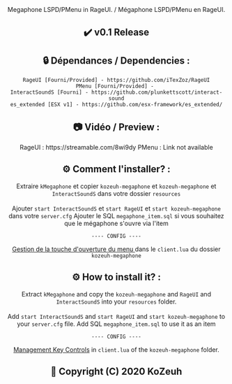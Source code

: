 <div align='center'>Megaphone LSPD/PMenu in RageUI. / Mégaphone LSPD/PMenu en RageUI.</div>

<h2 align='center'>✔️ v0.1 Release </h2>

<h2 align='center'>🔒 Dépendances / Dependencies :</h2>
<div align='center'>

    RageUI [Fourni/Provided] - https://github.com/iTexZoz/RageUI
    PMenu [Fourni/Provided] - 
    InteractSoundS [Fourni] - https://github.com/plunkettscott/interact-sound
    es_extended [ESX v1] - https://github.com/esx-framework/es_extended/
</div>

<h2 align='center'>📷 Vidéo / Preview :</h2>
<div align='center'> RageUI : https://streamable.com/8wi9dy
PMenu : Link not available </div>

<h2 align='center'>⚙️ Comment l'installer? :</h2>
<div align='center'>

Extraire `kMegaphone` et copier `kozeuh-megaphone` et `kozeuh-megaphone` et `InteractSoundS` dans votre dossier `resources`<br></br>
Ajouter `start InteractSoundS` et `start RageUI` et `start kozeuh-megaphone` dans votre `server.cfg`
Ajouter le SQL `megaphone_item.sql` si vous souhaitez que le mégaphone s'ouvre via l'item

    ---- CONFIG ----
<u>Gestion de la touche d'ouverture du menu </u> dans le `client.lua` du dossier `kozeuh-megaphone`
</div>

<h2 align='center'>⚙️ How to install it? :</h2>
<div align='center'>

Extract `kMegaphone` and copy the `kozeuh-megaphone` and `RageUI` and `InteractSoundS` into your `resources` folder.<br></br>
Add `start InteractSoundS` and `start RageUI` and `start kozeuh-megaphone` to your `server.cfg` file.
Add SQL `megaphone_item.sql` to use it as an item

    ---- CONFIG ----
<u>Management Key Controls</u> in `client.lua` of the `kozeuh-megaphone` folder.
</div>

<h2 align='center'>🔖 Copyright (C) 2020 KoZeuh</h2>